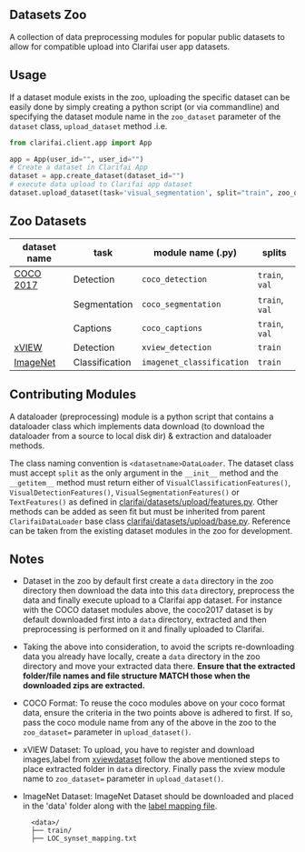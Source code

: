 ## Datasets Zoo

A collection of data preprocessing modules for popular public datasets to allow for compatible upload into Clarifai user app datasets.

## Usage

If a dataset module exists in the zoo, uploading the specific dataset can be easily done by simply creating a python script (or via commandline) and specifying the dataset module name in the `zoo_dataset` parameter of the  `dataset` class, `upload_dataset` method .i.e.

```python
from clarifai.client.app import App

app = App(user_id="", user_id="")
# Create a dataset in Clarifai App
dataset = app.create_dataset(dataset_id="")
# execute data upload to Clarifai app dataset
dataset.upload_dataset(task='visual_segmentation', split="train", zoo_dataset='coco_segmentation')
```

## Zoo Datasets

 | dataset name | task | module name (.py) | splits |
 | --- | --- | --- | --- |
 | [COCO 2017](https://cocodataset.org/#download) | Detection | `coco_detection` | `train`, `val` |
 |        | Segmentation | `coco_segmentation` | `train`, `val` |
 |       | Captions | `coco_captions` | `train`, `val` |
 |[xVIEW](http://xviewdataset.org/)  | Detection | `xview_detection` | `train`
 | [ImageNet](https://www.image-net.org/)  | Classification | `imagenet_classification` | `train`
## Contributing Modules

A dataloader (preprocessing) module is a python script that contains a dataloader class which implements data download (to download the dataloader from a source to local disk dir) & extraction and dataloader methods.

The class naming convention is `<datasetname>DataLoader`. The dataset class must accept `split` as the only argument in the `__init__` method and the `__getitem__` method must return either of `VisualClassificationFeatures()`, `VisualDetectionFeatures()`, `VisualSegmentationFeatures()` or `TextFeatures()` as defined in [clarifai/datasets/upload/features.py](../features.py). Other methods can be added as seen fit but must be inherited from parent `ClarifaiDataLoader` base class [clarifai/datasets/upload/base.py](../base.py).
Reference can be taken from the existing dataset modules in the zoo for development.

## Notes

* Dataset in the zoo by default first create a `data` directory in the zoo directory then download the data into this `data` directory, preprocess the data and finally execute upload to a Clarifai app dataset. For instance with the COCO dataset modules above, the coco2017 dataset is by default downloaded first into a `data` directory, extracted and then preprocessing is performed on it and finally uploaded to Clarifai.

* Taking the above into consideration, to avoid the scripts re-downloading data you already have locally, create a `data` directory in the zoo directory and move your extracted data there. **Ensure that the extracted folder/file names and file structure MATCH those when the downloaded zips are extracted.**

* COCO Format: To reuse the coco modules above on your coco format data, ensure the criteria in the two points above is adhered to first. If so, pass the coco module name from any of the above in the zoo to the `zoo_dataset=` parameter in `upload_dataset()`.

* xVIEW Dataset: To upload, you have to register and download images,label from [xviewdataset](http://xviewdataset.org/#dataset) follow the above mentioned steps to place extracted folder in `data` directory. Finally pass the xview module name to `zoo_dataset=` parameter in `upload_dataset()`.

* ImageNet Dataset: ImageNet Dataset should be downloaded and placed in the 'data' folder along with the [label mapping file](https://www.kaggle.com/competitions/imagenet-object-localization-challenge/data?select=LOC_synset_mapping.txt).

		<data>/
      	├── train/
      	├── LOC_synset_mapping.txt
